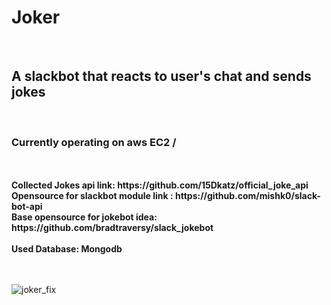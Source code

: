 <h1>Joker</h1><br>
<h2>A slackbot that reacts to user's chat and sends jokes </h2><br>

<h3>Currently operating on aws EC2 / </h3><br><br>
<b>Collected Jokes api link: https://github.com/15Dkatz/official_joke_api<br>
Opensource for slackbot module link : https://github.com/mishk0/slack-bot-api<br>
Base opensource for jokebot idea: https://github.com/bradtraversy/slack_jokebot<br><br> 
Used Database: Mongodb</b><br><br><br>


![joker_fix](https://user-images.githubusercontent.com/39256000/58455581-0ce84100-815d-11e9-833c-90c7af08f52f.jpg)

